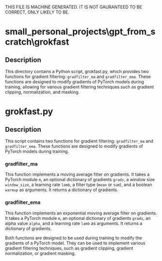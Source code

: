 THIS FILE IS MACHINE GENERATED. IT IS NOT GAURANTEED TO BE CORRECT, ONLY LIKELY TO BE.

# small_personal_projects\gpt_from_scratch\grokfast
## Description
This directory contains a Python script, grokfast.py, which provides two functions for gradient filtering: `gradfilter_ma` and `gradfilter_ema`. These functions are designed to modify gradients of PyTorch models during training, allowing for various gradient filtering techniques such as gradient clipping, normalization, and masking.

# grokfast.py
## Description
This script contains two functions for gradient filtering: `gradfilter_ma` and `gradfilter_ema`. These functions are designed to modify gradients of PyTorch models during training.

### gradfilter_ma
This function implements a moving average filter on gradients. It takes a PyTorch module `m`, an optional dictionary of gradients `grads`, a window size `window_size`, a learning rate `lamb`, a filter type (`mean` or `sum`), and a boolean `warmup` as arguments. It returns a dictionary of gradients.

### gradfilter_ema
This function implements an exponential moving average filter on gradients. It takes a PyTorch module `m`, an optional dictionary of gradients `grads`, an alpha value `alpha`, and a learning rate `lamb` as arguments. It returns a dictionary of gradients.

Both functions are designed to be used during training to modify the gradients of a PyTorch model. They can be used to implement various gradient filtering techniques, such as gradient clipping, gradient normalization, or gradient masking.